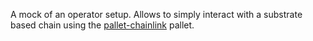 A mock of an operator setup. Allows to simply interact with a substrate based chain using the [pallet-chainlink](../pallet-chainlink) pallet.